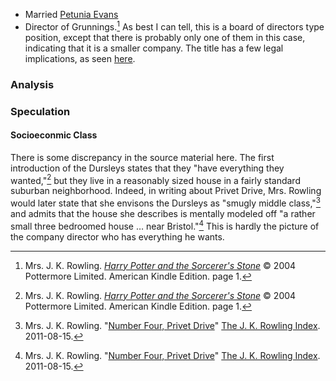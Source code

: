 - Married [Petunia Evans][PD]
- Director of Grunnings.[^220927-1] As best I can tell, this is a board of
  directors type position, except that there is probably only one of them in
  this case, indicating that it is a smaller company. The title has a few
  legal implications, as seen [here][ukglc].

[ukglc]: https://www.gov.uk/running-a-limited-company
[PD]: /Harrypedia/people/Evans/Petunia/

[^220927-1]:
    Mrs. J. K. Rowling.
    _[Harry Potter and the Sorcerer's Stone](https://www.librarything.com/work/5403381/book/225886281)_
    © 2004 Pottermore Limited. American Kindle Edition. page 1.

### Analysis

### Speculation

#### Socioeconmic Class

There is some discrepancy in the source material here. The first introduction
of the Dursleys states that they "have everything they wanted,"[^220927-2] but
they live in a reasonably sized house in a fairly standard suburban
neighborhood. Indeed, in writing about Privet Drive, Mrs. Rowling would later
state that she envisons the Dursleys as "smugly middle class,"[^220927-3] and
admits that the house she describes is mentally modeled off "a rather small
three bedroomed house … near Bristol."[^220927-4] This is hardly the picture
of the company director who has everything he wants.

[^220927-2]:
    Mrs. J. K. Rowling.
    _[Harry Potter and the Sorcerer's Stone](https://www.librarything.com/work/5403381/book/225886281)_
    © 2004 Pottermore Limited. American Kindle Edition. page 1.

[^220927-3]:
    Mrs. J. K. Rowling.
    "[Number Four, Privet Drive](https://www.rowlingindex.org/work/pdpm/)"
    [The J. K. Rowling Index](https://www.rowlingindex.org). 2011-08-15.

[^220927-4]:
    Mrs. J. K. Rowling.
    "[Number Four, Privet Drive](https://www.rowlingindex.org/work/pdpm/)"
    [The J. K. Rowling Index](https://www.rowlingindex.org). 2011-08-15.
